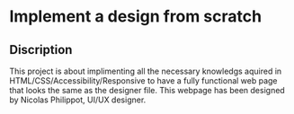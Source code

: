 # Implement a design from scratch
## Discription
This project is about implimenting all the necessary knowledgs aquired in HTML/CSS/Accessibility/Responsive to have a fully functional web page 
that looks the same as the designer file. This webpage has been designed by Nicolas Philippot, UI/UX designer. 
